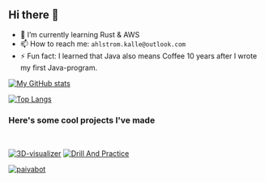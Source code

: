 ## Hi there 👋
- 🌱 I’m currently learning Rust & AWS
- 📫 How to reach me: `ahlstrom.kalle@outlook.com`
- ⚡ Fun fact: I learned that Java also means Coffee 10 years after I wrote my first Java-program.

[![My GitHub stats](https://github-readme-stats-git-masterrstaa-rickstaa.vercel.app/api?username=kqlski&count_private=true&show_icons=true&theme=github_dark)](https://github.com/anuraghazra/github-readme-stats)

[![Top Langs](https://github-readme-stats-git-masterrstaa-rickstaa.vercel.app/api/top-langs/?username=kqlski&layout=compact&theme=github_dark)](https://github.com/anuraghazra/github-readme-stats)

### Here's some cool projects I've made
<br>

[![3D-visualizer](https://github-readme-stats-git-masterrstaa-rickstaa.vercel.app/api/pin/?username=kqlski&repo=3d-visualizer&theme=github_dark)](https://github.com/kqlski/3d-visualizer)
[![Drill And Practice](https://github-readme-stats-git-masterrstaa-rickstaa.vercel.app/api/pin/?username=kqlski&repo=drill-and-practice&theme=github_dark)](https://github.com/kqlski/drill-and-practice)

[![paivabot](https://github-readme-stats-git-masterrstaa-rickstaa.vercel.app/api/pin/?username=kqlski&repo=paivabot&theme=github_dark)](https://github.com/kqlski/paivabot)

